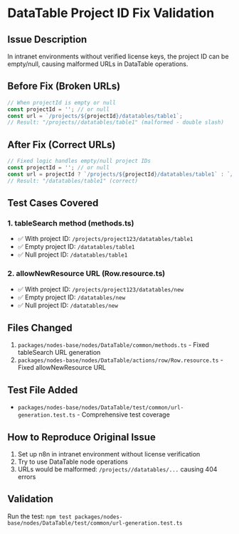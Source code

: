 # DataTable Project ID Fix Validation

## Issue Description
In intranet environments without verified license keys, the project ID can be empty/null, causing malformed URLs in DataTable operations.

## Before Fix (Broken URLs)
```javascript
// When projectId is empty or null
const projectId = ''; // or null
const url = `/projects/${projectId}/datatables/table1`;
// Result: "/projects//datatables/table1" (malformed - double slash)
```

## After Fix (Correct URLs)
```javascript
// Fixed logic handles empty/null project IDs
const projectId = ''; // or null
const url = projectId ? `/projects/${projectId}/datatables/table1` : `/datatables/table1`;
// Result: "/datatables/table1" (correct)
```

## Test Cases Covered

### 1. tableSearch method (methods.ts)
- ✅ With project ID: `/projects/project123/datatables/table1`
- ✅ Empty project ID: `/datatables/table1`
- ✅ Null project ID: `/datatables/table1`

### 2. allowNewResource URL (Row.resource.ts)
- ✅ With project ID: `/projects/project123/datatables/new`
- ✅ Empty project ID: `/datatables/new`
- ✅ Null project ID: `/datatables/new`

## Files Changed
1. `packages/nodes-base/nodes/DataTable/common/methods.ts` - Fixed tableSearch URL generation
2. `packages/nodes-base/nodes/DataTable/actions/row/Row.resource.ts` - Fixed allowNewResource URL

## Test File Added
- `packages/nodes-base/nodes/DataTable/test/common/url-generation.test.ts` - Comprehensive test coverage

## How to Reproduce Original Issue
1. Set up n8n in intranet environment without license verification
2. Try to use DataTable node operations
3. URLs would be malformed: `/projects//datatables/...` causing 404 errors

## Validation
Run the test: `npm test packages/nodes-base/nodes/DataTable/test/common/url-generation.test.ts`